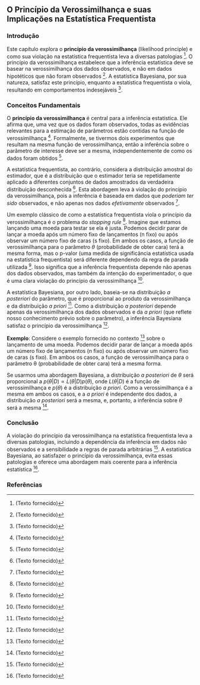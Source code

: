 ## O Princípio da Verossimilhança e suas Implicações na Estatística Frequentista

### Introdução
Este capítulo explora o **princípio da verossimilhança** (likelihood principle) e como sua violação na estatística frequentista leva a diversas patologias [^6]. O princípio da verossimilhança estabelece que a inferência estatística deve se basear na verossimilhança dos dados observados, e não em dados hipotéticos que não foram observados [^6]. A estatística Bayesiana, por sua natureza, satisfaz este princípio, enquanto a estatística frequentista o viola, resultando em comportamentos indesejáveis [^6].

### Conceitos Fundamentais

O **princípio da verossimilhança** é central para a inferência estatística. Ele afirma que, uma vez que os dados foram observados, todas as evidências relevantes para a estimação de parâmetros estão contidas na função de verossimilhança [^6]. Formalmente, se tivermos dois experimentos que resultam na mesma função de verossimilhança, então a inferência sobre o parâmetro de interesse deve ser a mesma, independentemente de como os dados foram obtidos [^6].

A estatística frequentista, ao contrário, considera a distribuição amostral do estimador, que é a distribuição que o estimador teria se repetidamente aplicado a diferentes conjuntos de dados amostrados da verdadeira distribuição desconhecida [^6]. Esta abordagem leva à violação do princípio da verossimilhança, pois a inferência é baseada em dados que *poderiam ter sido* observados, e não apenas nos dados *efetivamente* observados [^6].

Um exemplo clássico de como a estatística frequentista viola o princípio da verossimilhança é o problema do *stopping rule* [^6]. Imagine que estamos lançando uma moeda para testar se ela é justa. Podemos decidir parar de lançar a moeda após um número fixo de lançamentos (n fixo) ou após observar um número fixo de caras (s fixo). Em ambos os casos, a função de verossimilhança para o parâmetro $\theta$ (probabilidade de obter cara) terá a mesma forma, mas o p-valor (uma medida de significância estatística usada na estatística frequentista) será diferente dependendo da regra de parada utilizada [^6]. Isso significa que a inferência frequentista depende não apenas dos dados observados, mas também da intenção do experimentador, o que é uma clara violação do princípio da verossimilhança [^6].

A estatística Bayesiana, por outro lado, baseia-se na distribuição *a posteriori* do parâmetro, que é proporcional ao produto da verossimilhança e da distribuição *a priori* [^6]. Como a distribuição *a posteriori* depende apenas da verossimilhança dos dados observados e da *a priori* (que reflete nosso conhecimento prévio sobre o parâmetro), a inferência Bayesiana satisfaz o princípio da verossimilhança [^6].

**Exemplo**:
Considere o exemplo fornecido no contexto [^6] sobre o lançamento de uma moeda. Podemos decidir parar de lançar a moeda após um número fixo de lançamentos (n fixo) ou após observar um número fixo de caras (s fixo). Em ambos os casos, a função de verossimilhança para o parâmetro θ (probabilidade de obter cara) terá a mesma forma.

Se usarmos uma abordagem Bayesiana, a distribuição *a posteriori* de $\theta$ será proporcional a $p(\theta|D) \propto L(\theta|D) p(\theta)$, onde $L(\theta|D)$ é a função de verossimilhança e $p(\theta)$ é a distribuição *a priori*. Como a verossimilhança é a mesma em ambos os casos, e a *a priori* é independente dos dados, a distribuição *a posteriori* será a mesma, e, portanto, a inferência sobre $\theta$ será a mesma [^6].

### Conclusão
A violação do princípio da verossimilhança na estatística frequentista leva a diversas patologias, incluindo a dependência da inferência em dados não observados e a sensibilidade a regras de parada arbitrárias [^6]. A estatística Bayesiana, ao satisfazer o princípio da verossimilhança, evita essas patologias e oferece uma abordagem mais coerente para a inferência estatística [^6].

### Referências
[^6]: (Texto fornecido)
<!-- END -->